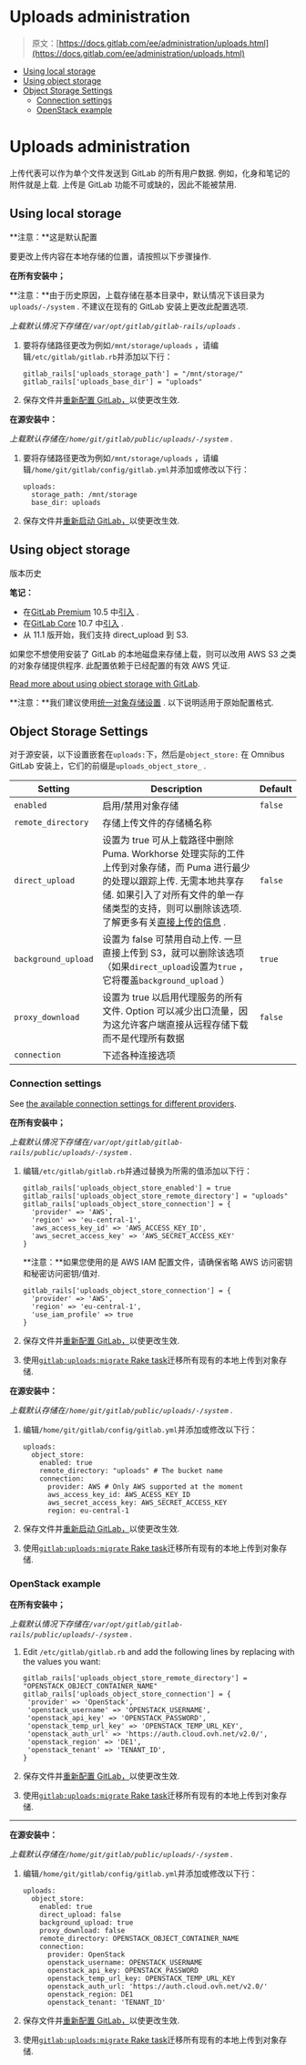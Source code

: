 # Uploads administration

> 原文：[https://docs.gitlab.com/ee/administration/uploads.html](https://docs.gitlab.com/ee/administration/uploads.html)

*   [Using local storage](#using-local-storage)
*   [Using object storage](#using-object-storage-core-only)
*   [Object Storage Settings](#object-storage-settings)
    *   [Connection settings](#connection-settings)
    *   [OpenStack example](#openstack-example)

# Uploads administration[](#uploads-administration "Permalink")

上传代表可以作为单个文件发送到 GitLab 的所有用户数据. 例如，化身和笔记的附件就是上载. 上传是 GitLab 功能不可或缺的，因此不能被禁用.

## Using local storage[](#using-local-storage "Permalink")

**注意：**这是默认配置

要更改上传内容在本地存储的位置，请按照以下步骤操作.

**在所有安装中；**

**注意：**由于历史原因，上载存储在基本目录中，默认情况下该目录为`uploads/-/system` . 不建议在现有的 GitLab 安装上更改此配置选项.

*上载默认情况下存储在`/var/opt/gitlab/gitlab-rails/uploads` .*

1.  要将存储路径更改为例如`/mnt/storage/uploads` ，请编辑`/etc/gitlab/gitlab.rb`并添加以下行：

    ```
    gitlab_rails['uploads_storage_path'] = "/mnt/storage/"
    gitlab_rails['uploads_base_dir'] = "uploads" 
    ```

2.  保存文件并[重新配置 GitLab，](restart_gitlab.html#omnibus-gitlab-reconfigure)以使更改生效.

**在源安装中：**

*上载默认存储在`/home/git/gitlab/public/uploads/-/system` .*

1.  要将存储路径更改为例如`/mnt/storage/uploads` ，请编辑`/home/git/gitlab/config/gitlab.yml`并添加或修改以下行：

    ```
    uploads:
      storage_path: /mnt/storage
      base_dir: uploads 
    ```

2.  保存文件并[重新启动 GitLab，](restart_gitlab.html#installations-from-source)以使更改生效.

## Using object storage[](#using-object-storage-core-only "Permalink")

版本历史

**笔记：**

*   在[GitLab Premium](https://about.gitlab.com/pricing/) 10.5 中[引入](https://gitlab.com/gitlab-org/gitlab/-/merge_requests/3867) .
*   在[GitLab Core](https://about.gitlab.com/pricing/) 10.7 中[引入](https://gitlab.com/gitlab-org/gitlab-foss/-/merge_requests/17358) .
*   从 11.1 版开始，我们支持 direct_upload 到 S3\.

如果您不想使用安装了 GitLab 的本地磁盘来存储上载，则可以改用 AWS S3 之类的对象存储提供程序. 此配置依赖于已经配置的有效 AWS 凭证.

[Read more about using object storage with GitLab](object_storage.html).

**注意：**我们建议使用[统一对象存储设置](object_storage.html#consolidated-object-storage-configuration) . 以下说明适用于原始配置格式.

## Object Storage Settings[](#object-storage-settings "Permalink")

对于源安装，以下设置嵌套在`uploads:`下，然后是`object_store:` 在 Omnibus GitLab 安装上，它们的前缀是`uploads_object_store_` .

| Setting | Description | Default |
| --- | --- | --- |
| `enabled` | 启用/禁用对象存储 | `false` |
| `remote_directory` | 存储上传文件的存储桶名称 |   |
| `direct_upload` | 设置为 true 可从上载路径中删除 Puma. Workhorse 处理实际的工件上传到对象存储，而 Puma 进行最少的处理以跟踪上传. 无需本地共享存储. 如果引入了对所有文件的单一存储类型的支持，则可以删除该选项. 了解更多有关[直接上传的信息](../development/uploads.html#direct-upload) . | `false` |
| `background_upload` | 设置为 false 可禁用自动上传. 一旦直接上传到 S3，就可以删除该选项（如果`direct_upload`设置为`true` ，它将覆盖`background_upload` ） | `true` |
| `proxy_download` | 设置为 true 以启用代理服务的所有文件. Option 可以减少出口流量，因为这允许客户端直接从远程存储下载而不是代理所有数据 | `false` |
| `connection` | 下述各种连接选项 |   |

### Connection settings[](#connection-settings "Permalink")

See [the available connection settings for different providers](object_storage.html#connection-settings).

**在所有安装中；**

*上载默认情况下存储在`/var/opt/gitlab/gitlab-rails/public/uploads/-/system` .*

1.  编辑`/etc/gitlab/gitlab.rb`并通过替换为所需的值添加以下行：

    ```
    gitlab_rails['uploads_object_store_enabled'] = true
    gitlab_rails['uploads_object_store_remote_directory'] = "uploads"
    gitlab_rails['uploads_object_store_connection'] = {
      'provider' => 'AWS',
      'region' => 'eu-central-1',
      'aws_access_key_id' => 'AWS_ACCESS_KEY_ID',
      'aws_secret_access_key' => 'AWS_SECRET_ACCESS_KEY'
    } 
    ```

    **注意：**如果您使用的是 AWS IAM 配置文件，请确保省略 AWS 访问密钥和秘密访问密钥/值对.

    ```
    gitlab_rails['uploads_object_store_connection'] = {
      'provider' => 'AWS',
      'region' => 'eu-central-1',
      'use_iam_profile' => true
    } 
    ```

2.  保存文件并[重新配置 GitLab，](restart_gitlab.html#omnibus-gitlab-reconfigure)以使更改生效.
3.  使用[`gitlab:uploads:migrate` Rake task](raketasks/uploads/migrate.html)迁移所有现有的本地上传到对象存储.

**在源安装中：**

*上载默认存储在`/home/git/gitlab/public/uploads/-/system` .*

1.  编辑`/home/git/gitlab/config/gitlab.yml`并添加或修改以下行：

    ```
    uploads:
      object_store:
        enabled: true
        remote_directory: "uploads" # The bucket name
        connection:
          provider: AWS # Only AWS supported at the moment
          aws_access_key_id: AWS_ACESS_KEY_ID
          aws_secret_access_key: AWS_SECRET_ACCESS_KEY
          region: eu-central-1 
    ```

2.  保存文件并[重新启动 GitLab，](restart_gitlab.html#installations-from-source)以使更改生效.
3.  使用[`gitlab:uploads:migrate` Rake task](raketasks/uploads/migrate.html)迁移所有现有的本地上传到对象存储.

### OpenStack example[](#openstack-example "Permalink")

**在所有安装中；**

*上载默认情况下存储在`/var/opt/gitlab/gitlab-rails/public/uploads/-/system` .*

1.  Edit `/etc/gitlab/gitlab.rb` and add the following lines by replacing with the values you want:

    ```
    gitlab_rails['uploads_object_store_remote_directory'] = "OPENSTACK_OBJECT_CONTAINER_NAME"
    gitlab_rails['uploads_object_store_connection'] = {
     'provider' => 'OpenStack',
     'openstack_username' => 'OPENSTACK_USERNAME',
     'openstack_api_key' => 'OPENSTACK_PASSWORD',
     'openstack_temp_url_key' => 'OPENSTACK_TEMP_URL_KEY',
     'openstack_auth_url' => 'https://auth.cloud.ovh.net/v2.0/',
     'openstack_region' => 'DE1',
     'openstack_tenant' => 'TENANT_ID',
    } 
    ```

2.  保存文件并[重新配置 GitLab，](restart_gitlab.html#omnibus-gitlab-reconfigure)以使更改生效.
3.  使用[`gitlab:uploads:migrate` Rake task](raketasks/uploads/migrate.html)迁移所有现有的本地上传到对象存储.

* * *

**在源安装中：**

*上载默认存储在`/home/git/gitlab/public/uploads/-/system` .*

1.  编辑`/home/git/gitlab/config/gitlab.yml`并添加或修改以下行：

    ```
    uploads:
      object_store:
        enabled: true
        direct_upload: false
        background_upload: true
        proxy_download: false
        remote_directory: OPENSTACK_OBJECT_CONTAINER_NAME
        connection:
          provider: OpenStack
          openstack_username: OPENSTACK_USERNAME
          openstack_api_key: OPENSTACK_PASSWORD
          openstack_temp_url_key: OPENSTACK_TEMP_URL_KEY
          openstack_auth_url: 'https://auth.cloud.ovh.net/v2.0/'
          openstack_region: DE1
          openstack_tenant: 'TENANT_ID' 
    ```

2.  保存文件并[重新配置 GitLab，](restart_gitlab.html#omnibus-gitlab-reconfigure)以使更改生效.
3.  使用[`gitlab:uploads:migrate` Rake task](raketasks/uploads/migrate.html)迁移所有现有的本地上传到对象存储.